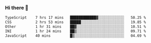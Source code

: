 ### Hi there 🌱
<!--START_SECTION:waka-->

```txt
TypeScript    7 hrs 17 mins   ████████████▓░░░░░░░░░░░░   50.25 %
CSS           2 hrs 53 mins   █████░░░░░░░░░░░░░░░░░░░░   19.85 %
Other         1 hr 31 mins    ██▓░░░░░░░░░░░░░░░░░░░░░░   10.51 %
INI           1 hr 24 mins    ██▒░░░░░░░░░░░░░░░░░░░░░░   09.71 %
JavaScript    40 mins         █▒░░░░░░░░░░░░░░░░░░░░░░░   04.69 %
```

<!--END_SECTION:waka-->
<!--
**Dieg0raf/Dieg0raf** is a ✨ _special_ ✨ repository because its `README.md` (this file) appears on your GitHub profile.

Here are some ideas to get you started:

- 🔭 I’m currently working on ...
- 🌱 I’m currently learning ...
- 👯 I’m looking to collaborate on ...
- 🤔 I’m looking for help with ...
- 💬 Ask me about ...
- 📫 How to reach me: ...
- 😄 Pronouns: ...
- ⚡ Fun fact: ...
-->
